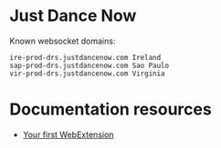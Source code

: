 # Just Dance Now

Known websocket domains:

```
ire-prod-drs.justdancenow.com Ireland
sap-prod-drs.justdancenow.com Sao Paulo
vir-prod-drs.justdancenow.com Virginia
```

# Documentation resources

* [Your first WebExtension](https://developer.mozilla.org/en-US/docs/Mozilla/Add-ons/WebExtensions/Your_first_WebExtension)
